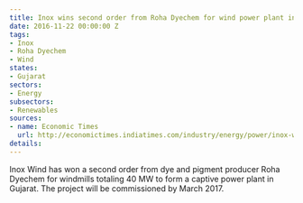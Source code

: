 ```yaml
---
title: Inox wins second order from Roha Dyechem for wind power plant in Gujarat
date: 2016-11-22 00:00:00 Z
tags:
- Inox
- Roha Dyechem
- Wind
states:
- Gujarat
sectors:
- Energy
subsectors:
- Renewables
sources:
- name: Economic Times
  url: http://economictimes.indiatimes.com/industry/energy/power/inox-wind-bags-40-mw-orders-for-gujarat-project/articleshow/55476619.cms
details: 
---
```


Inox Wind has won a second order from dye and pigment producer Roha Dyechem for windmills totaling 40 MW to form a captive power plant in Gujarat. The project will be commissioned by March 2017.
